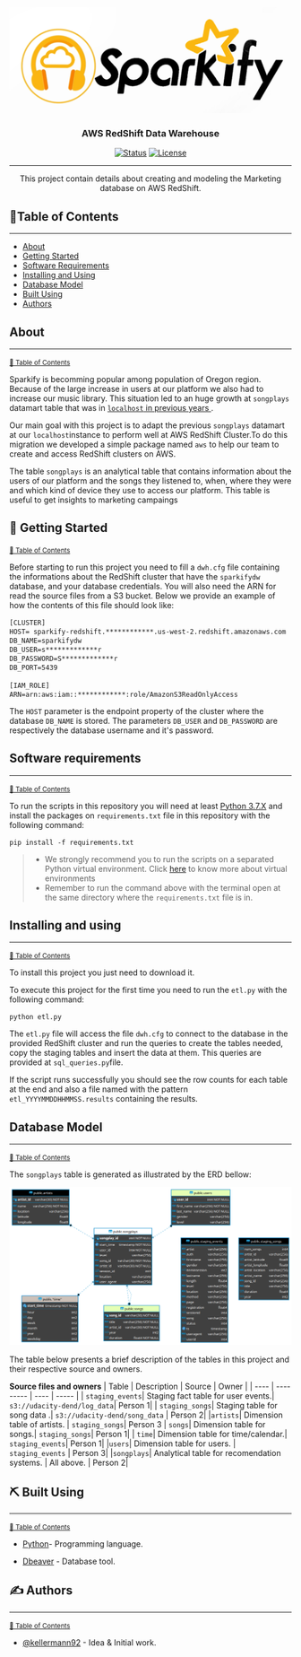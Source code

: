 <p align="center">
  <a href="" rel="noopener">
 <img src=img/sparkify_cloud_white_bkgrd.jpg alt="Project logo"></a>
</p>

<h3 align="center">AWS RedShift Data Warehouse</h3>

<div align="center">

[![Status](https://img.shields.io/badge/status-active-success.svg)]()
[![License](https://img.shields.io/badge/license-MIT-blue.svg)](/LICENSE)

</div>

---

<p align="center"> This project contain details about creating and modeling the Marketing database on AWS RedShift.
    <br> 
</p>

## 📝**Table of Contents**<a name = "table-of-contents"></a>
---

- [About](#about)
- [Getting Started](#getting_started)
- [Software Requirements](#software_requirements)
- [Installing and Using](#installing_using)
- [Database Model](#dbase_model)
- [Built Using](#built_using)
- [Authors](#authors)

## **About** <a name = "about"></a>
---
<small><font color = 'blue'> [📝 Table of Contents](#table-of-contents) </font></a></small>

Sparkify is becomming popular among population of Oregon region. Because of the large increase in users at our platform we also had to increase our music library. This situation led to an huge growth at `songplays` datamart table that was in [`localhost` in previous years ](https://github.com/kellermann92/sparkify-rdb).


Our main goal with this project is to adapt the previous `songplays` datamart at our `localhost`instance to perform well at AWS RedShift Cluster.To do this migration we developed a simple package named `aws` to help our team to create and access RedShift clusters on AWS.

The table `songplays` is an analytical table that contains information about the users of our platform and the songs they listened to, when, where they were and which kind of device they use to access our platform. This table is useful to get insights to marketing campaings

## 🏁 **Getting Started** <a name = "getting_started"></a>
<small><font color = 'blue'> [📝 Table of Contents](#table-of-contents) </font></a></small>

Before starting to run this project you need to fill a `dwh.cfg` file containing the informations about the RedShift cluster that have the `sparkifydw` database, and your database credentials. You will also need the ARN for read the source files from a S3 bucket. Below we provide an example of how the contents of this file should look like:

```
[CLUSTER]
HOST= sparkify-redshift.************.us-west-2.redshift.amazonaws.com
DB_NAME=sparkifydw
DB_USER=s*************r
DB_PASSWORD=S*************r
DB_PORT=5439

[IAM_ROLE]
ARN=arn:aws:iam::************:role/AmazonS3ReadOnlyAccess
```
The `HOST` parameter is the endpoint property of the cluster where the database `DB_NAME` is stored. The parameters `DB_USER` and `DB_PASSWORD` are respectively the database username and it's password.

## **Software requirements**  <a name = "software_requirements"></a>
---
<small><font color = 'blue'> [📝 Table of Contents](#table-of-contents) </font></a></small>

To run the scripts in this repository you will need at least [Python 3.7.X](https://www.python.org/downloads/) and install the packages on `requirements.txt` file in this repository with the following command:

```shell
pip install -f requirements.txt
```

> * We strongly recommend you to run the scripts on a separated Python virtual environment. Click [here](https://docs.python.org/3/tutorial/venv.html) to know more about virtual environments
> * Remember to run the command above with the terminal open at the same directory where the `requirements.txt` file is in.

## **Installing and using** <a name = "installing_using"></a>
---
<small><font color = 'blue'> [📝 Table of Contents](#table-of-contents) </font></a></small>

To install this project you just need to download it.


To execute this project for the first time you need to run the `etl.py` with the following command:

```shell
python etl.py
```

The `etl.py` file will access the file `dwh.cfg` to connect to the database in the provided RedShift cluster and run the queries to create the tables needed, copy the staging tables and insert the data at them. This queries are provided at `sql_queries.py`file.

If the script runs successfully you should see the row counts for each table at the end and also a file named with the pattern `etl_YYYYMMDDHHMMSS.results` containing the results.

## **Database Model** <a name = "dbase_model"></a> 
---
<small><font color = 'blue'> [📝 Table of Contents](#table-of-contents) </font></a></small>

The `songplays` table is generated as illustrated by the ERD bellow:
<p align="center">
  <a href="" rel="songplays_erd">
 <img src=img/songplays_erd.png alt="Songplays ERD."></a>
</p>


The table below presents a brief description of the tables in this project and their respective source and owners.

**Source files and owners**
| Table | Description | Source | Owner |
| ---- | --------- | ---- | ----- |
| `staging_events`| Staging fact table for user events.| `s3://udacity-dend/log_data`| Person 1|
| `staging_songs`| Staging table for song data .| `s3://udacity-dend/song_data` | Person 2|
|`artists`| Dimension table of artists. | `staging_songs`| Person 3
| `songs`| Dimension table for songs.| `staging_songs`| Person 1|
| `time`| Dimension table for time/calendar.| `staging_events`| Person 1|
|`users`| Dimension table for users. | `staging_events` | Person 3|
|`songplays`| Analytical table for recomendation systems. | All above. | Person 2|

## ⛏️ **Built Using** <a name = "built_using"></a>
---
<small><font color = 'blue'> [📝 Table of Contents](#table-of-contents) </font></a></small>

- [Python](https://www.python.org/downloads/)- Programming language.

- [Dbeaver](https://dbeaver.io/) - Database tool.


## ✍️ **Authors** <a name = "authors"></a>
---
<small><font color = 'blue'> [📝 Table of Contents](#table-of-contents) </font></a></small>

- [@kellermann92](https://github.com/kellermann92) - Idea & Initial work.
